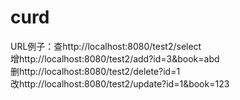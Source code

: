 # curd
URL例子：查http://localhost:8080/test2/select  <br/>
	 增http://localhost:8080/test2/add?id=3&book=abd <br/>
	 删http://localhost:8080/test2/delete?id=1  <br/>
	改http://localhost:8080/test2/update?id=1&book=123
